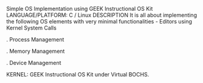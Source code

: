 Simple OS Implementation using GEEK Instructional OS Kit
LANGUAGE/PLATFORM: 	C / Linux
DESCRIPTION
It is all about implementing the following OS elements with very minimal functionalities - Editors using Kernel System Calls

. Process Management

. Memory Management

. Device Management

KERNEL: GEEK Instructional OS Kit under Virtual BOCHS.
